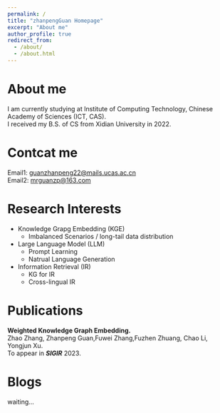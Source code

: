 ```yaml
---
permalink: /
title: "zhanpengGuan Homepage"
excerpt: "About me"
author_profile: true
redirect_from: 
  - /about/
  - /about.html
---
```


About me
======
I am currently studying at Institute of Computing Technology, Chinese Academy of Sciences (ICT, CAS). <br />
I received my B.S. of CS from Xidian University in 2022.

Contcat me
======
Email1: guanzhanpeng22@mails.ucas.ac.cn <br />
Email2: mrguanzp@163.com



  
Research Interests
======
* Knowledge Grapg Embedding (KGE)
  * Imbalanced Scenarios / long-tail data distribution
* Large Language Model (LLM)
  * Prompt Learning 
  * Natrual Language Generation
* Information Retrieval (IR)
  * KG for IR
  * Cross-lingual IR


Publications
======
  **Weighted Knowledge Graph Embedding.**<br />
  Zhao Zhang, Zhanpeng Guan,Fuwei Zhang,Fuzhen Zhuang, Chao Li, Yongjun Xu.<br />
  To appear in ***SIGIR*** 2023.
  
Blogs
======
  waiting...